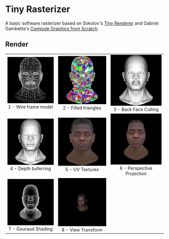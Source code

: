 # Tiny Rasterizer

A basic software rasterizer based on Sokolov's [Tiny Renderer](https://github.com/ssloy/tinyrenderer) and Gabriel Gambetta's [Compute Graphics from Scratch](https://www.gabrielgambetta.com/computer-graphics-from-scratch/).

## Render

| | | |
| :---: | :---: | :---: |
| ![Wire frame model](images/5.line_face_model.png?raw=True) <br/> 1 - Wire frame model | ![Filled triangles](images/7.random_colored.png?raw=True) <br/> 2 - Filled triangles | ![Model with back face culling](images/8.back_face_culling.png?raw=True) <br/> 3 - Back Face Culling |
| ![Depth Buffering](images/9.depth_buffer.png?raw=True) <br/> 4 - Depth buferring | ![UV Textures](images/10.texture_depth_buffer.png?raw=True) <br/> 5 - UV Textures | ![Perspective Projection](images/11.perspective_projection.png?raw=True) <br/> 6 - Perspective Projection |
| ![Gouraud Shading](images/12.perspective_gouraud_shading.png?raw=True) <br/> 7 - Gouraud Shading | ![View Transformation](images/13.look_at.png?raw=True) <br/> 8 - View Transform | |